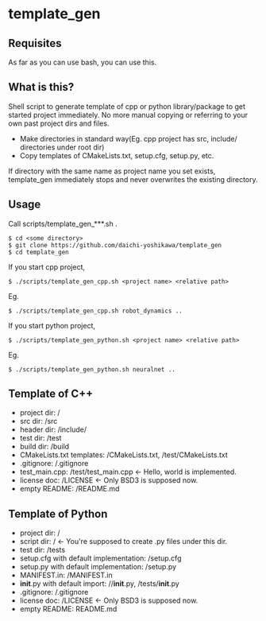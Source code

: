 template_gen
============

## Requisites
As far as you can use bash, you can use this.

## What is this?
Shell script to generate template of cpp or python library/package to get started project immediately. No more manual copying or referring to your own past project dirs and files.

* Make directories in standard way(Eg. cpp project has src, include/<proj> directories under root dir)
* Copy templates of CMakeLists.txt, setup.cfg, setup.py, etc.

If directory with the same name as project name you set exists, template_gen immediately stops and never overwrites the existing directory.

## Usage
Call scripts/template_gen_***.sh <project name> <relative path>.

```
$ cd <some directory>
$ git clone https://github.com/daichi-yoshikawa/template_gen
$ cd template_gen
```
If you start cpp project,
```
$ ./scripts/template_gen_cpp.sh <project name> <relative path>
```
Eg.
```
$ ./scripts/template_gen_cpp.sh robot_dynamics ..
```

If you start python project,
```
$ ./scripts/template_gen_python.sh <project name> <relative path>
```
Eg.
```
$ ./scripts/template_gen_python.sh neuralnet ..
```

## Template of C++
* project dir: <relative path>/<proj-name>
* src dir: <proj-name>/src
* header dir: <proj-name>/include/<proj-name>
* test dir: <proj-name>/test
* build dir: <proj-name>/build
* CMakeLists.txt templates: <proj-name>/CMakeLists.txt, <proj-name>/test/CMakeLists.txt
* .gitignore: <proj-name>/.gitignore
* test_main.cpp: <proj-name>/test/test_main.cpp <- Hello, world is implemented.
* license doc: <proj-name>/LICENSE <- Only BSD3 is supposed now.
* empty README: <proj-name>/README.md

## Template of Python
* project dir: <relative path>/<proj-name>
* script dir: <proj-name>/<proj-name> <- You're supposed to create .py files under this dir.
* test dir: <proj-name>/tests
* setup.cfg with default implementation: <proj-name>/setup.cfg
* setup.py with default implementation: <proj-name>/setup.py
* MANIFEST.in: <proj-name>/MANIFEST.in
* __init__.py with default import: <proj-name>/<proj-name>/__init__.py, <proj-name>/tests/__init__.py
* .gitignore: <proj-name>/.gitignore
* license doc: <proj-name>/LICENSE <- Only BSD3 is supposed now.
* empty README: <proj-name> README.md